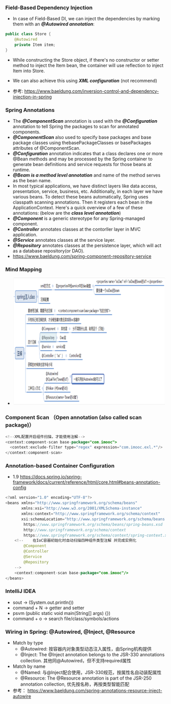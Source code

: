 ### Field-Based Dependency Injection
- In case of Field-Based DI, we can inject the dependencies by marking them with an ***@Autowired annotation***:
```java
public class Store {
    @Autowired
    private Item item; 
}
```
- While constructing the Store object, if there's no constructor or setter method to inject the Item bean, the container will use reflection to inject Item into   Store.
- We can also achieve this using ***XML configuration*** (not recommend)
 
- 参考: https://www.baeldung.com/inversion-control-and-dependency-injection-in-spring

### Spring Annotations
- The ***@ComponentScan*** annotation is used with the ***@Configuration*** annotation to tell Spring the packages to scan for annotated components. 
- ***@ComponentScan*** also used to specify base packages and base package classes using thebasePackageClasses or basePackages attributes of @ComponentScan.
- ***@Configuration*** annotation indicates that a class declares one or more @Bean methods and may be processed by the Spring container to generate bean definitions and service requests for those beans at runtime.
- ***@Beam is a method level annotation*** and name of the method serves as the bean name. 
- In most typical applications, we have distinct layers like data access, presentation, service, business, etc.
  Additionally, in each layer we have various beans. To detect these beans automatically, Spring uses classpath scanning annotations.
  Then it registers each bean in the ApplicationContext.
  Here's a quick overview of a few of these annotations: (below are the ***class level annotation***)
- ***@Component*** is a generic stereotype for any Spring-managed component.
- ***@Controller*** annotates classes at the contorller layer in MVC application.
- ***@Service*** annotates classes at the service layer.
- ***@Repository*** annotates classes at the persistence layer, which will act as a database repository(or DAO).
- https://www.baeldung.com/spring-component-repository-service

### Mind Mapping
- <img src="https://github.com/Waynexia888/Java-Developer/blob/main/Images/mind-mapping.png" width="1000" height="400">

### Component Scan （Open annotation (also called scan package)）
```java
<!--XML配置开启组件扫描，才能使用注解-->
<context:component-scan base-package="com.imooc">
  <context:exclude-filter type="regex" expression="com.imooc.exl.*"/>
</context:component-scan>
```

### Annotation-based Container Configuration
- 1.9 https://docs.spring.io/spring-framework/docs/current/reference/html/core.html#beans-annotation-config
```java
<?xml version="1.0" encoding="UTF-8"?>
<beans xmlns="http://www.springframework.org/schema/beans"
       xmlns:xsi="http://www.w3.org/2001/XMLSchema-instance"
       xmlns:context="http://www.springframework.org/schema/context"
       xsi:schemaLocation="http://www.springframework.org/schema/beans
        https://www.springframework.org/schema/beans/spring-beans.xsd
        http://www.springframework.org/schema/context
        https://www.springframework.org/schema/context/spring-context.xsd">
    <!--    在IoC容器初始化时自动扫描四种组件类型注解 并完成实例化
        @Component
        @Controller
        @Service
        @Repository
    -->
    <context:component-scan base-package="com.imooc"/>
</beans>
```

### IntelliJ IDEA
- sout -> (System.out.println())
- command + N -> getter and setter
- psvm (public static void main(String[] args) {})
- command + o -> search file/class/symbols/actions

### Wiring in Spring: @Autowired, @Inject, @Resource
- Match by type
  - @Autowired: 按容器内对象类型动态注入属性，由Spring机构提供
  - @Inject: The @Inject annotation belongs to the JSR-330 annotations collection. 其他同@Autowired，但不支持required属性
- Match by name
  - @Named: 与@Inject配合使用，JSR-330规范，按属性名自动装配属性
  - @Resource: The @Resource annotation is part of the JSR-250 annotation collection, 优先按名称，再按类型智能匹配
- 参考： https://www.baeldung.com/spring-annotations-resource-inject-autowire
